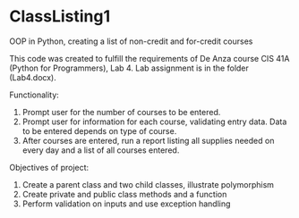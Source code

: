 # ClassListing1
OOP in Python, creating a list of  non-credit and for-credit courses

This code was created to fulfill the requirements of De Anza course CIS 41A (Python for Programmers), Lab 4. Lab assignment is in the folder (Lab4.docx). 

Functionality:
1. Prompt user for the number of courses to be entered.
2. Prompt user for information for each course, validating entry data. Data to be entered depends on type of course.
3. After courses are entered, run a report listing all supplies needed on every day and a list of all courses entered.

Objectives of project:
1. Create a parent class and two child classes, illustrate polymorphism
2. Create private and public class methods and a function
3. Perform validation on inputs and use exception handling

